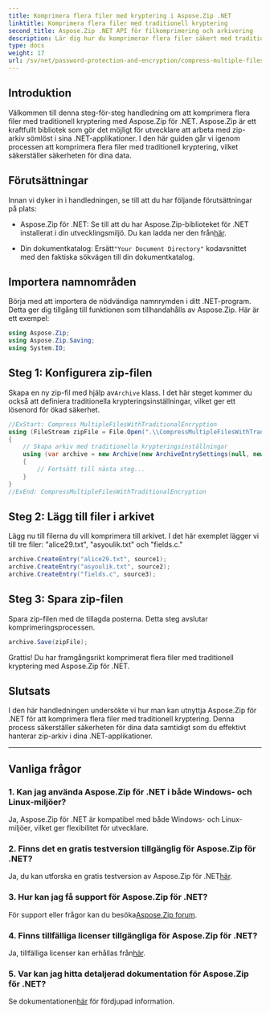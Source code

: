 ```yaml
---
title: Komprimera flera filer med kryptering i Aspose.Zip .NET
linktitle: Komprimera flera filer med traditionell kryptering
second_title: Aspose.Zip .NET API för filkomprimering och arkivering
description: Lär dig hur du komprimerar flera filer säkert med traditionell kryptering i Aspose.Zip för .NET. Förbättra dataskyddet i dina .NET-applikationer.
type: docs
weight: 17
url: /sv/net/password-protection-and-encryption/compress-multiple-files-traditional-encryption/
---
```


## Introduktion

Välkommen till denna steg-för-steg handledning om att komprimera flera filer med traditionell kryptering med Aspose.Zip för .NET. Aspose.Zip är ett kraftfullt bibliotek som gör det möjligt för utvecklare att arbeta med zip-arkiv sömlöst i sina .NET-applikationer. I den här guiden går vi igenom processen att komprimera flera filer med traditionell kryptering, vilket säkerställer säkerheten för dina data.

## Förutsättningar

Innan vi dyker in i handledningen, se till att du har följande förutsättningar på plats:

-  Aspose.Zip för .NET: Se till att du har Aspose.Zip-biblioteket för .NET installerat i din utvecklingsmiljö. Du kan ladda ner den från[här](https://releases.aspose.com/zip/net/).

-  Din dokumentkatalog: Ersätt`"Your Document Directory"` kodavsnittet med den faktiska sökvägen till din dokumentkatalog.

## Importera namnområden

Börja med att importera de nödvändiga namnrymden i ditt .NET-program. Detta ger dig tillgång till funktionen som tillhandahålls av Aspose.Zip. Här är ett exempel:

```csharp
using Aspose.Zip;
using Aspose.Zip.Saving;
using System.IO;
```

## Steg 1: Konfigurera zip-filen

 Skapa en ny zip-fil med hjälp av`Archive` klass. I det här steget kommer du också att definiera traditionella krypteringsinställningar, vilket ger ett lösenord för ökad säkerhet.

```csharp
//ExStart: Compress MultipleFilesWithTraditionalEncryption
using (FileStream zipFile = File.Open(".\\CompressMultipleFilesWithTraditionalEncryption_out.zip", FileMode.Create))
{
    // Skapa arkiv med traditionella krypteringsinställningar
    using (var archive = new Archive(new ArchiveEntrySettings(null, new TraditionalEncryptionSettings("p@s$"))))
    {
        // Fortsätt till nästa steg...
    }
}
//ExEnd: CompressMultipleFilesWithTraditionalEncryption
```

## Steg 2: Lägg till filer i arkivet

Lägg nu till filerna du vill komprimera till arkivet. I det här exemplet lägger vi till tre filer: "alice29.txt", "asyoulik.txt" och "fields.c."

```csharp
archive.CreateEntry("alice29.txt", source1);
archive.CreateEntry("asyoulik.txt", source2);
archive.CreateEntry("fields.c", source3);
```

## Steg 3: Spara zip-filen

Spara zip-filen med de tillagda posterna. Detta steg avslutar komprimeringsprocessen.

```csharp
archive.Save(zipFile);
```

Grattis! Du har framgångsrikt komprimerat flera filer med traditionell kryptering med Aspose.Zip för .NET.

## Slutsats

I den här handledningen undersökte vi hur man kan utnyttja Aspose.Zip för .NET för att komprimera flera filer med traditionell kryptering. Denna process säkerställer säkerheten för dina data samtidigt som du effektivt hanterar zip-arkiv i dina .NET-applikationer.

---

## Vanliga frågor

### 1. Kan jag använda Aspose.Zip för .NET i både Windows- och Linux-miljöer?

Ja, Aspose.Zip för .NET är kompatibel med både Windows- och Linux-miljöer, vilket ger flexibilitet för utvecklare.

### 2. Finns det en gratis testversion tillgänglig för Aspose.Zip för .NET?

 Ja, du kan utforska en gratis testversion av Aspose.Zip för .NET[här](https://releases.aspose.com/).

### 3. Hur kan jag få support för Aspose.Zip för .NET?

 För support eller frågor kan du besöka[Aspose.Zip forum](https://forum.aspose.com/c/zip/37).

### 4. Finns tillfälliga licenser tillgängliga för Aspose.Zip för .NET?

 Ja, tillfälliga licenser kan erhållas från[här](https://purchase.aspose.com/temporary-license/).

### 5. Var kan jag hitta detaljerad dokumentation för Aspose.Zip för .NET?

Se dokumentationen[här](https://reference.aspose.com/zip/net/) för fördjupad information.
